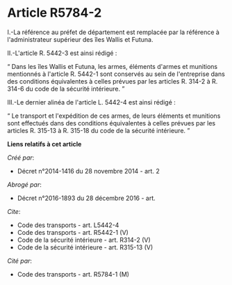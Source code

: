 # Article R5784-2

I.-La référence au préfet de département est remplacée par la référence à l'administrateur supérieur des îles Wallis et
Futuna. 

II.-L'article R. 5442-3 est ainsi rédigé : 

“ Dans les îles Wallis et Futuna, les armes, éléments d'armes et munitions mentionnés à l'article R. 5442-1 sont conservés au
sein de l'entreprise dans des conditions équivalentes à celles prévues par les articles R. 314-2 à R. 314-6 du code de la
sécurité intérieure. ” 

III.-Le dernier alinéa de l'article L. 5442-4 est ainsi rédigé : 

“ Le transport et l'expédition de ces armes, de leurs éléments et munitions sont effectués dans des conditions équivalentes à
celles prévues par les articles R. 315-13 à R. 315-18 du code de la sécurité intérieure. ”

**Liens relatifs à cet article**

_Créé par_:

  - Décret n°2014-1416 du 28 novembre 2014 - art. 2

_Abrogé par_:

  - Décret n°2016-1893 du 28 décembre 2016 - art.

_Cite_:

  - Code des transports - art. L5442-4
  - Code des transports - art. R5442-1 (V)
  - Code de la sécurité intérieure - art. R314-2 (V)
  - Code de la sécurité intérieure - art. R315-13 (V)

_Cité par_:

  - Code des transports - art. R5784-1 (M)
